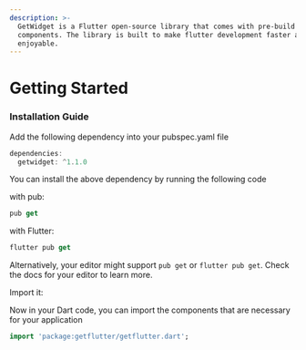 ```yaml
---
description: >-
  GetWidget is a Flutter open-source library that comes with pre-build 1000+ UI
  components. The library is built to make flutter development faster and more
  enjoyable.
---
```


# Getting Started

### Installation Guide

 Add the following dependency into your pubspec.yaml file

```dart
dependencies:
  getwidget: ^1.1.0
```

You can install the above dependency by running the following code

with pub:

```dart
pub get
```

with Flutter:

```dart
flutter pub get
```

Alternatively, your editor might support `pub get` or `flutter pub get`. Check the docs for your editor to learn more.

Import it:

Now in your Dart code, you can import the components that are necessary for your application 

```dart
import 'package:getflutter/getflutter.dart';
```

